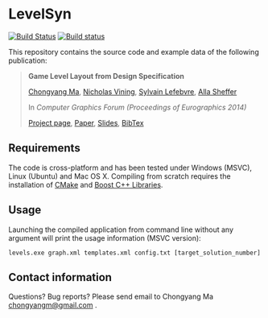LevelSyn
========

[![Build Status](https://travis-ci.org/chongyangma/LevelSyn.svg?branch=master)](https://travis-ci.org/chongyangma/LevelSyn)
[![Build status](https://ci.appveyor.com/api/projects/status/rppyp7wpf1un5dse?svg=true)](https://ci.appveyor.com/project/chongyangma/levelsyn)

This repository contains the source code and example data of the following publication:

> **Game Level Layout from Design Specification**
>
> [Chongyang Ma](http://chongyangma.com/), [Nicholas Vining](http://www.cs.ubc.ca/~nvining/), [Sylvain Lefebvre](http://www.antexel.com/sylefeb/research), [Alla Sheffer](http://www.cs.ubc.ca/~sheffa/)
>
> In *Computer Graphics Forum (Proceedings of Eurographics 2014)*
>
> [Project page](http://chongyangma.com/publications/gl/index.html),
> [Paper](http://chongyangma.com/publications/gl/2014_gl_preprint.pdf),
> [Slides](http://chongyangma.com/publications/gl/2014_gl_slides.pdf),
> [BibTex](http://chongyangma.com/publications/gl/2014_gl_bib.txt)

## Requirements

The code is cross-platform and has been tested under Windows (MSVC), Linux (Ubuntu) and Mac OS X. Compiling from scratch requires the installation of [CMake](https://cmake.org/) and [Boost C++ Libraries](http://www.boost.org/).

## Usage

Launching the compiled application from command line without any argument will print the usage information (MSVC version):

```
levels.exe graph.xml templates.xml config.txt [target_solution_number]
```

## Contact information

Questions? Bug reports? Please send email to Chongyang Ma chongyangm@gmail.com .
